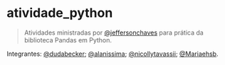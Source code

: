 # atividade_python

> Atividades ministradas por <a href="https://github.com/jeffersonchaves">@jeffersonchaves</a> para prática da biblioteca Pandas em Python.

Integrantes: <a href="https://github.com/dudabecker">@dudabecker</a>;
             <a href="https://github.com/alanissima">@alanissima</a>;
             <a href="https://github.com/nicollytavassii">@nicollytavassii</a>;
             <a href="https://github.com/Mariaehsb">@Mariaehsb</a>.

